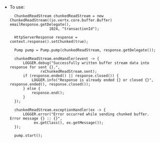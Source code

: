 - To use: 

        ChunkedReadStream chunkedReadStream = new ChunkedReadStream((io.vertx.core.buffer.Buffer) emailResponse.getDelegate(),
                        1024, "transactionId");

        HttpServerResponse response = context.response().setChunked(true);

        Pump pump = Pump.pump(chunkedReadStream, response.getDelegate());

        chunkedReadStream.endHandler(event -> {
            LOGGER.debug("Successfully written buffer stream data into response for sent {}.",
                    rxChunkedReadStream.sent);
            if (response.ended() || response.closed()) {
                LOGGER.info("Response is already ended {} or closed {}", response.ended(), response.closed());
            } else {
                response.end();
            }
        });

        chunkedReadStream.exceptionHandler(ex -> {
            LOGGER.error("Error occurred while sending chunked buffer.  Error message {} :: {}",
                 ex.getClass(), ex.getMessage());
        });

        pump.start();